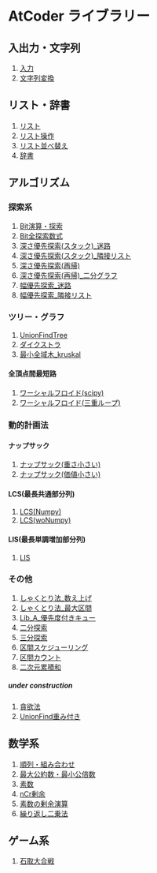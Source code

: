 # AtCoder ライブラリー
## 入出力・文字列
1. [入力](file:/home/ibtosm/work/zgit/atcoder_lib_py/Lib_0_入力.py)
3. [文字列変換](file:/home/ibtosm/work/zgit/atcoder_lib_py/Lib_0_文字列変換.py)
## リスト・辞書
1. [リスト](file:/home/ibtosm/work/zgit/atcoder_lib_py/Lib_1_リスト.py)
1. [リスト操作](file:/home/ibtosm/work/zgit/atcoder_lib_py/Lib_1_リスト操作.py)
1. [リスト並べ替え](file:/home/ibtosm/work/zgit/atcoder_lib_py/Lib_1_リスト並べ替え.py)
1. [辞書](file:/home/ibtosm/work/zgit/atcoder_lib_py/Lib_1_辞書.py)

## アルゴリズム
### 探索系
1. [Bit演算・探索](file:/home/ibtosm/work/zgit/atcoder_lib_py/Lib_A_Bit演算・探索.py)
1. [Bit全探索数式](file:/home/ibtosm/work/zgit/atcoder_lib_py/Lib_A_Bit全探索数式.py)
1. [深さ優先探索(スタック)_迷路](file:/home/ibtosm/work/zgit/atcoder_lib_py/Lib_A_深さ優先探索(スタック)_迷路.py)
1. [深さ優先探索(スタック)_隣接リスト](file:/home/ibtosm/work/zgit/atcoder_lib_py/Lib_A_深さ優先探索(スタック)_隣接リスト.py)
2. [深さ優先探索(再帰)](file:/home/ibtosm/work/zgit/atcoder_lib_py/Lib_A_深さ優先探索(再帰).py)
3. [深さ優先探索(再帰)_二分グラフ](file:/home/ibtosm/work/zgit/atcoder_lib_py/Lib_A_深さ優先探索(再帰)_二分グラフ.py)
4. [幅優先探索_迷路](file:/home/ibtosm/work/zgit/atcoder_lib_py/Lib_A_幅優先探索_迷路.py)
5. [幅優先探索_隣接リスト](file:/home/ibtosm/work/zgit/atcoder_lib_py/Lib_A_幅優先探索_隣接リスト.py)

### ツリー・グラフ
1. [UnionFindTree](file:/home/ibtosm/work/zgit/atcoder_lib_py/Lib_A_UnionFindTree.py)
1. [ダイクストラ](file:/home/ibtosm/work/zgit/atcoder_lib_py/Lib_A_ダイクストラ.py)
1. [最小全域木_kruskal](file:/home/ibtosm/work/zgit/atcoder_lib_py/Lib_A_最小全域木_kruskal.py)

#### 全頂点間最短路
1. [ワーシャルフロイド(scipy) ](file:/home/ibtosm/work/zgit/atcoder_lib_py/Lib_A_ワーシャルフロイド(scipy).py)
1. [ワーシャルフロイド(三重ループ)](file:/home/ibtosm/work/zgit/atcoder_lib_py/Lib_A_ワーシャルフロイド(三重ループ).py)

### 動的計画法
#### ナップサック
1. [ナップサック(重さ小さい)](file:/home/ibtosm/work/zgit/atcoder_lib_py/Lib_A_ナップサック(重さ小さい).py)
1. [ナップサック(価値小さい)](file:/home/ibtosm/work/zgit/atcoder_lib_py/Lib_A_ナップサック(価値小さい).py)

#### LCS(最長共通部分列)
1. [LCS(Numpy)](file:/home/ibtosm/work/zgit/atcoder_lib_py/Lib_A_LCS(Numpy).py)
1. [LCS(woNumpy)](file:/home/ibtosm/work/zgit/atcoder_lib_py/Lib_A_LCS(woNumpy).py)

#### LIS(最長単調増加部分列)
1. [LIS](file:/home/ibtosm/work/zgit/atcoder_lib_py/Lib_A_LIS.py)

### その他
1. [しゃくとり法_数え上げ](file:/home/ibtosm/work/zgit/atcoder_lib_py/Lib_A_しゃくとり法_数え上げ.py)
1. [しゃくとり法_最大区間](file:/home/ibtosm/work/zgit/atcoder_lib_py/Lib_A_しゃくとり法_最大区間.py)
1. [Lib_A_優先度付きキュー](file:/home/ibtosm/work/zgit/atcoder_lib_py/Lib_A_優先度付きキュー.py)
1. [二分探索](file:/home/ibtosm/work/zgit/atcoder_lib_py/Lib_A_二分探索.py)
1. [三分探索](file:/home/ibtosm/work/zgit/atcoder_lib_py/Lib_A_三分探索.py)
1. [区間スケジューリング](file:/home/ibtosm/work/zgit/atcoder_lib_py/Lib_A_区間スケジューリング.py)
1. [区間カウント](file:/mnt/c/Users/eieib/linux/zgit/atcoder_lib_py/Lib_A_区間カウント.py)
1. [二次元累積和](file:/home/ibtosm/work/zgit/atcoder_lib_py/Lib_A_二次元累積和.py)

##### under construction
1. [貪欲法](file:/home/ibtosm/work/zgit/atcoder_lib_py/Lib_A_貪欲法.py)
1. [UnionFind重み付き](file:/home/ibtosm/work/zgit/atcoder_lib_py/Lib_A_UnionFind重み付き.py)

## 数学系
1. [順列・組み合わせ](file:/home/ibtosm/work/zgit/atcoder_lib_py/Lib_N_順列・組み合わせ.py)
1. [最大公約数・最小公倍数](file:/home/ibtosm/work/zgit/atcoder_lib_py/Lib_N_最大公約数・最小公倍数.py)
1. [素数](file:/home/ibtosm/work/zgit/atcoder_lib_py/Lib_N_素数.py)
1. [nCr剰余](file:/home/ibtosm/work/zgit/atcoder_lib_py/Lib_N_nCr剰余.py)
1. [素数の剰余演算](file:/home/ibtosm/work/zgit/atcoder_lib_py/Lib_N_素数の剰余演算.py)
1. [繰り返し二乗法](file:/home/ibtosm/work/zgit/atcoder_lib_py/Lib_A_繰り返し２乗法.py)

## ゲーム系
1. [石取大合戦](file:/home/ibtosm/work/zgit/atcoder_lib_py/Lib_G_石取大合戦.py)
